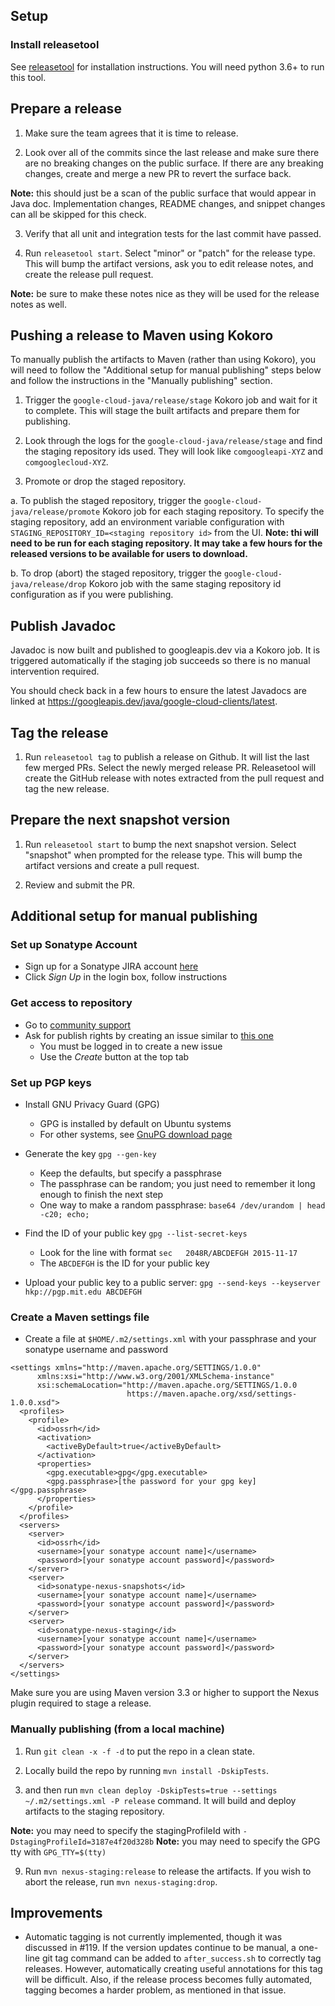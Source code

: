 ## Setup

### Install releasetool

See [releasetool](https://github.com/googleapis/releasetool) for installation instructions. You will
need python 3.6+ to run this tool.

## Prepare a release

1. Make sure the team agrees that it is time to release.

2. Look over all of the commits since the last release and make sure there are no breaking changes
   on the public surface. If there are any breaking changes, create and merge a new PR to revert the
   surface back.

  **Note:** this should just be a scan of the public surface that would appear in Java doc.
  Implementation changes, README changes, and snippet changes can all be skipped for this check.

3. Verify that all unit and integration tests for the last commit have passed.

4. Run `releasetool start`. Select "minor" or "patch" for the release type. This will bump the
   artifact versions, ask you to edit release notes, and create the release pull request.

  **Note:** be sure to make these notes nice as they will be used for the release notes as well.

## Pushing a release to Maven using Kokoro

To manually publish the artifacts to Maven (rather than using Kokoro), you will need to follow the
"Additional setup for manual publishing" steps below and follow the instructions in the
"Manually publishing" section.

1. Trigger the `google-cloud-java/release/stage` Kokoro job and wait for it to complete. This will
   stage the built artifacts and prepare them for publishing.

2. Look through the logs for the `google-cloud-java/release/stage` and find the staging repository
   ids used. They will look like `comgoogleapi-XYZ` and `comgooglecloud-XYZ`.

3. Promote or drop the staged repository.

  a. To publish the staged repository, trigger the `google-cloud-java/release/promote` Kokoro job for
     each staging repository. To specify the staging repository, add an environment variable
     configuration with `STAGING_REPOSITORY_ID=<staging repository id>` from the UI. **Note: thi 
     will need to be run for each staging repository. It may take a few hours for the released
     versions to be available for users to download.**

  b. To drop (abort) the staged repository, trigger the `google-cloud-java/release/drop` Kokoro job
     with the same staging repository id configuration as if you were publishing.

## Publish Javadoc

Javadoc is now built and published to googleapis.dev via a Kokoro job. It is triggered automatically 
if the staging job succeeds so there is no manual intervention required.

You should check back in a few hours to ensure the latest Javadocs are linked at https://googleapis.dev/java/google-cloud-clients/latest.

## Tag the release

1. Run `releasetool tag` to publish a release on Github. It will list the last few merged PRs.
   Select the newly merged release PR. Releasetool will create the GitHub release with notes
   extracted from the pull request and tag the new release.

## Prepare the next snapshot version

1. Run `releasetool start` to bump the next snapshot version. Select "snapshot" when prompted for
   the release type. This will bump the artifact versions and create a pull request.

2. Review and submit the PR.

## Additional setup for manual publishing

### Set up Sonatype Account

* Sign up for a Sonatype JIRA account [here](https://issues.sonatype.org)
* Click *Sign Up* in the login box, follow instructions

### Get access to repository

* Go to [community support](https://issues.sonatype.org/browse/OSSRH)
* Ask for publish rights by creating an issue similar to [this one](https://issues.sonatype.org/browse/OSSRH-32032)
  * You must be logged in to create a new issue
  * Use the *Create* button at the top tab

### Set up PGP keys

* Install GNU Privacy Guard (GPG)
  * GPG is installed by default on Ubuntu systems
  * For other systems, see [GnuPG download page](https://www.gnupg.org/download/)

* Generate the key ```gpg --gen-key```
  * Keep the defaults, but specify a passphrase
  * The passphrase can be random; you just need to remember it long enough to finish the next step
  * One way to make a random passphrase: ```base64 /dev/urandom | head -c20; echo;```

* Find the ID of your public key ```gpg --list-secret-keys```
  * Look for the line with format ```sec   2048R/ABCDEFGH 2015-11-17```
  * The ```ABCDEFGH``` is the ID for your public key

* Upload your public key to a public server: ```gpg --send-keys --keyserver hkp://pgp.mit.edu ABCDEFGH```

### Create a Maven settings file

* Create a file at ```$HOME/.m2/settings.xml``` with your passphrase and your sonatype username and password
```
<settings xmlns="http://maven.apache.org/SETTINGS/1.0.0"
      xmlns:xsi="http://www.w3.org/2001/XMLSchema-instance"
      xsi:schemaLocation="http://maven.apache.org/SETTINGS/1.0.0
                          https://maven.apache.org/xsd/settings-1.0.0.xsd">
  <profiles>
    <profile>
      <id>ossrh</id>
      <activation>
        <activeByDefault>true</activeByDefault>
      </activation>
      <properties>
        <gpg.executable>gpg</gpg.executable>
        <gpg.passphrase>[the password for your gpg key]</gpg.passphrase>
      </properties>
    </profile>
  </profiles>
  <servers>
    <server>
      <id>ossrh</id>
      <username>[your sonatype account name]</username>
      <password>[your sonatype account password]</password>
    </server>
    <server>
      <id>sonatype-nexus-snapshots</id>
      <username>[your sonatype account name]</username>
      <password>[your sonatype account password]</password>
    </server>
    <server>
      <id>sonatype-nexus-staging</id>
      <username>[your sonatype account name]</username>
      <password>[your sonatype account password]</password>
    </server>
  </servers>
</settings>
```

Make sure you are using Maven version 3.3 or higher to support the Nexus plugin required to stage a release.

### Manually publishing (from a local machine)

1. Run `git clean -x -f -d` to put the repo in a clean state.

2. Locally build the repo by running `mvn install -DskipTests`.

3.  and then run `mvn clean deploy -DskipTests=true --settings ~/.m2/settings.xml -P release`
   command. It will build and deploy artifacts to the staging repository.

  **Note:** you may need to specify the stagingProfileId with `-DstagingProfileId=3187e4f20d328b`
  **Note:** you may need to specify the GPG tty with `GPG_TTY=$(tty)`

9. Run `mvn nexus-staging:release` to release the artifacts. If you wish to abort the release, run
   `mvn nexus-staging:drop`.

## Improvements

* Automatic tagging is not currently implemented, though it was discussed in #119. If the version 
  updates continue to be manual, a one-line git tag command can be added to `after_success.sh` to 
  correctly tag releases.  However, automatically creating useful annotations for this tag will be 
  difficult.  Also, if the release process becomes fully automated, tagging becomes a harder 
  problem, as mentioned in that issue.

